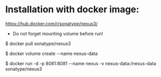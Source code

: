 # Installation with docker image:

https://hub.docker.com/r/sonatype/nexus3/

- Do not forget mounting volume before run!

$ docker pull sonatype/nexus3

$ docker volume create --name nexus-data

$ docker run -d -p 8081:8081 --name nexus -v nexus-data:/nexus-data sonatype/nexus3
